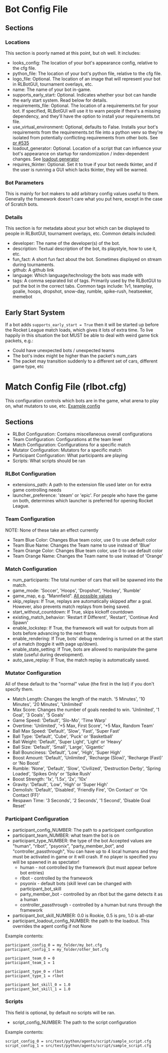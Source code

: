 # Bot Config File

## Sections

### Locations

This section is poorly named at this point, but oh well. It includes:

- looks_config: The location of your bot's appearance config, relative to the cfg file.
- python_file: The location of your bot's python file, relative to the cfg file.
- logo_file: Optional. The location of an image that will represent your bot in RLBotGUI, tournament overlays, etc.
- name: The name of your bot in-game.
- supports_early_start: Optional. Indicates whether your bot can handle the early start system. Read below for details.
- requirements_file: Optional. The location of a requirements.txt for your bot. If specified, RLBotGUI will use it to warn people if there's a missing dependency, and they'll have the option to install your requirements.txt file.
- use_virtual_environment: Optional, defaults to False. Installs your bot's requirements from the requirements.txt file into a python venv so they're isolated from potentially conflicting requirements from other bots. See [pr #535](https://github.com/RLBot/RLBot/pull/536)
- loadout_generator: Optional. Location of a script that can influence your bot's appearance on startup for randomization / index-dependent changes. See [loadout generator](/bot-customization#loadout-generator)
- requires_tkinter: Optional. Set it to true if your bot needs tkinter, and if the user is running a GUI which lacks tkinter, they will be warned.

### Bot Parameters

This is mainly for bot makers to add arbitrary config values useful to them. Generally the framework doesn't care what you put here, except in the case of Scratch bots.

### Details

This section is for metadata about your bot which can be displayed to people in RLBotGUI, tournament overlays, etc. Common details included:

- developer: The name of the developer(s) of the bot.
- description: Textual description of the bot, its playstyle, how to use it, etc.
- fun_fact: A short fun fact about the bot. Sometimes displayed on stream during tournaments.
- github: A github link
- language: Which language/technology the bots was made with
- tags: A comma separated list of tags. Primarily used by the RLBotGUI to put the bot in the correct tabs. Common tags include: 1v1, teamplay, goalie, hoops, dropshot, snow-day, rumble, spike-rush, heatseeker, memebot

## Early Start System

If a bot adds `supports_early_start = True` then it will be started up before the Rocket League match loads, which gives it lots of extra time. To live happily in this situation the bot MUST be able to deal with weird game tick packets, e.g.:

- Could have unexpected bots / unexpected teams
- The bot's index might be higher than the packet's num_cars
- The packet may transition suddenly to a different set of cars, different game type, etc

# Match Config File (rlbot.cfg)

This configuration controls which bots are in the game, what arena to play on, what mutators to use, etc.
[Example config](https://github.com/RLBot/RLBot/blob/master/rlbot.cfg)

## Sections

- RLBot Configuration:  Contains miscellaneous overall configurations
- Team Configuration:  Configurations at the team level
- Match Configuration:  Configurations for a specific match
- Mutator Configuration:  Mutators for a specific match
- Participant Configuration:  What participants are playing
- Scripts: What scripts should be ran

### RLBot Configuration

- extensions_path:  A path to the extension file used later on for extra game controlling needs
- launcher_preference: 'steam' or 'epic'. For people who have the game on both, determines which launcher is preferred for opening Rocket League.

### Team Configuration

NOTE:  None of these take an effect currently

- Team Blue Color:  Changes Blue team color, use 0 to use default color
- Team Blue Name: Changes the Team name to use instead of 'Blue'
- Team Orange Color: Changes Blue team color, use 0 to use default color
- Team Orange Name: Changes the Team name to use instead of 'Orange'

### Match Configuration

- num_participants: The total number of cars that will be spawned into the match.
- game_mode: 'Soccer', 'Hoops', 'Dropshot', 'Hockey', 'Rumble'
- game_map, e.g. "Mannfield". [All possible values](https://github.com/RLBot/RLBot/blob/master/src/main/python/rlbot/parsing/match_settings_config_parser.py#L40-L78)
- skip_replays: If True, replays are automatically skipped after a goal. However, also prevents match replays from being saved.
- start_without_countdown: If True, skips kickoff countdown
- existing_match_behavior: 'Restart If Different', 'Restart', 'Continue And Spawn'
- enable_lockstep: If True, the framework will wait for outputs from all bots before advancing to the next frame.
- enable_rendering: If True, bots' debug rendering is turned on at the start of a match (toggle it with page up/down).
- enable_state_setting: If True, bots are allowed to manipulate the game state (useful during development).
- auto_save_replay: If True, the match replay is automatically saved.

### Mutator Configuration

All of these default to the "normal" value (the first in the list) if you don't specify them.

- Match Length: Changes the length of the match. '5 Minutes', '10 Minutes', '20 Minutes', 'Unlimited'
- Max Score: Changes the number of goals needed to win. 'Unlimited', '1 Goal', '3 Goals', '5 Goals'
- Game Speed: 'Default', 'Slo-Mo', 'Time Warp'
- Overtime: 'Unlimited', '+5 Max, First Score', '+5 Max, Random Team'
- Ball Max Speed: 'Default', 'Slow', 'Fast', 'Super Fast'
- Ball Type: 'Default', 'Cube', 'Puck' or 'Basketball'
- Ball Weight: 'Default', 'Super Light', 'Light' or 'Heavy'
- Ball Size: 'Default', 'Small', 'Large', 'Gigantic'
- Ball Bounciness: 'Default', 'Low', 'High', 'Super High'
- Boost Amount: 'Default', 'Unlimited', 'Recharge (Slow)', 'Recharge (Fast)' or 'No Boost'
- Rumble: 'None', 'Default', 'Slow', 'Civilized', 'Destruction Derby', 'Spring Loaded', 'Spikes Only' or 'Spike Rush'
- Boost Strength: '1x', '1.5x', '2x', '10x'
- Gravity: 'Default', 'Low', 'High' or 'Super High'
- Demolish: 'Default', 'Disabled', 'Friendly Fire', 'On Contact' or 'On Contact (FF)'
- Respawn Time: '3 Seconds', '2 Seconds', '1 Second', 'Disable Goal Reset'

### Participant Configuration

- participant_config_NUMBER:  The path to a participant configuration
- participant_team_NUMBER: what team the bot is on
- participant_type_NUMBER: the type of the bot Accepted values are "human", "rlbot", "psyonix", "party_member_bot", and "controller_passthrough", You can have up to 4 local humans and they must be activated in game or it will crash. If no player is specified you will be spawned in as spectator!
  - human - not controlled by the framework (but must appear before bot entries)
  - rlbot - controlled by the framework
  - psyonix - default bots (skill level can be changed with participant_bot_skill
  - party_member_bot - controlled by an rlbot but the game detects it as a human
  - controller_passthrough - controlled by a human but runs through the framework
- participant_bot_skill_NUMBER: 0.0 is Rookie, 0.5 is pro, 1.0 is all-star
- participant_loadout_config_NUMBER: the path to the loadout.   This overrides the agent config if not None

Example contents:

```
participant_config_0 = my_folder/my_bot.cfg
participant_config_1 = my_folder/other_bot.cfg

participant_team_0 = 0
participant_team_1 = 1

participant_type_0 = rlbot
participant_type_1 = rlbot

participant_bot_skill_0 = 1.0
participant_bot_skill_1 = 1.0
```

### Scripts

This field is optional, by default no scripts will be ran.

- script_config_NUMBER: The path to the script configuration

Example contents:

```
script_config_0 = src/test/python/agents/script/sample_script.cfg
script_config_1 = src/test/python/agents/script/sample_script.cfg
```
